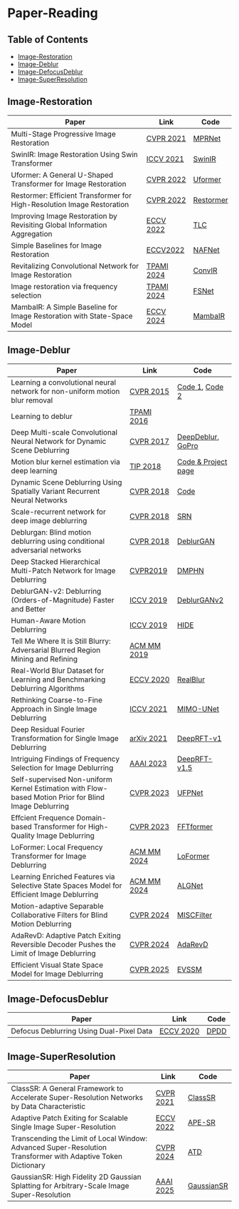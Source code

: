 # Paper-Reading

## Table of Contents
- [Image-Restoration](#Image-Restoration)
- [Image-Deblur](#Image-Deblur)
- [Image-DefocusDeblur](#Image-DefocusDeblur)
- [Image-SuperResolution](#Image-SuperResolution)


## Image-Restoration
| Paper | Link | Code |
| - | - | - | 
| Multi-Stage Progressive Image Restoration | [CVPR 2021](https://arxiv.org/abs/2102.02808) | [MPRNet](https://github.com/swz30/MPRNet) |
| SwinIR: Image Restoration Using Swin Transformer | [ICCV 2021](https://arxiv.org/abs/2108.10257) | [SwinIR](https://github.com/JingyunLiang/SwinIR) |
| Uformer: A General U-Shaped Transformer for Image Restoration | [CVPR 2022](https://arxiv.org/abs/2106.03106) | [Uformer](https://github.com/ZhendongWang6/Uformer) |
| Restormer: Efficient Transformer for High-Resolution Image Restoration | [CVPR 2022](https://arxiv.org/abs/2111.09881) | [Restormer](https://github.com/swz30/Restormer) |
| Improving Image Restoration by Revisiting Global Information Aggregation | [ECCV 2022](https://arxiv.org/abs/2112.04491)      | [TLC](https://github.com/megvii-research/TLC) |
| Simple Baselines for Image Restoration | [ECCV2022](https://arxiv.org/abs/2407.18046)      | [NAFNet](https://github.com/megvii-research/NAFNet) |
| Revitalizing Convolutional Network for Image Restoration | [TPAMI 2024](https://ieeexplore.ieee.org/abstract/document/10571568) | [ConvIR](https://github.com/c-yn/ConvIR) |
| Image restoration via frequency selection | [TPAMI 2024](https://ieeexplore.ieee.org/abstract/document/10310164) | [FSNet](https://github.com/c-yn/FSNet) |
| MambaIR: A Simple Baseline for Image Restoration with State-Space Model | [ECCV 2024](https://arxiv.org/pdf/2411.15269) | [MambaIR](https://github.com/csguoh/MambaIR) |

## Image-Deblur

| Paper | Link | Code |
| - | - | - | 
| Learning a convolutional neural network for non-uniform motion blur removal | [CVPR 2015](https://www.cv-foundation.org/openaccess/content_cvpr_2015/papers/Sun_Learning_a_Convolutional_2015_CVPR_paper.pdf)|[Code 1](http://gr.xjtu.edu.cn/c/document_library/get_file?folderId=2076150&name=DLFE-78101.zip), [Code 2](https://github.com/Sibozhu/MotionBlur-detection-by-CNN) |
| Learning to deblur | [TPAMI 2016](https://arxiv.org/pdf/1406.7444.pdf)|  |
| Deep Multi-scale Convolutional Neural Network for Dynamic Scene Deblurring | [CVPR 2017](https://openaccess.thecvf.com/content_cvpr_2017/papers/Nah_Deep_Multi-Scale_Convolutional_CVPR_2017_paper.pdf) | [DeepDeblur](https://github.com/SeungjunNah/DeepDeblur_release), [GoPro](https://seungjunnah.github.io/Datasets/gopro) |
| Motion blur kernel estimation via deep learning | [TIP 2018](https://ieeexplore.ieee.org/abstract/document/8039224)|[Code & Project page](https://sites.google.com/view/xiangyuxu/deepedge_tip)|
| Dynamic Scene Deblurring Using Spatially Variant Recurrent Neural Networks | [CVPR 2018](http://openaccess.thecvf.com/content_cvpr_2018/html/Zhang_Dynamic_Scene_Deblurring_CVPR_2018_paper.html)|[Code](https://github.com/zhjwustc/cvpr18_rnn_deblur_matcaffe)|
| Scale-recurrent network for deep image deblurring | [CVPR 2018](http://openaccess.thecvf.com/content_cvpr_2018/html/Tao_Scale-Recurrent_Network_for_CVPR_2018_paper.html)|[SRN](https://github.com/jiangsutx/SRN-Deblur) |
|Deblurgan: Blind motion deblurring using conditional adversarial networks | [CVPR 2018](http://openaccess.thecvf.com/content_cvpr_2018/html/Kupyn_DeblurGAN_Blind_Motion_CVPR_2018_paper.html)|[DeblurGAN](https://github.com/KupynOrest/DeblurGAN)|
| Deep Stacked Hierarchical Multi-Patch Network for Image Deblurring| [CVPR2019](http://openaccess.thecvf.com/content_CVPR_2019/html/Zhang_Deep_Stacked_Hierarchical_Multi-Patch_Network_for_Image_Deblurring_CVPR_2019_paper.html)|[DMPHN](https://github.com/HongguangZhang/DMPHN-cvpr19-master)|
|DeblurGAN-v2: Deblurring (Orders-of-Magnitude) Faster and Better| [ICCV 2019](https://arxiv.org/abs/1908.03826)|[DeblurGANv2](https://github.com/TAMU-VITA/DeblurGANv2)|
| Human-Aware Motion Deblurring | [ICCV 2019](https://arxiv.org/pdf/2001.06816)| [HIDE](https://github.com/joanshen0508/HA_deblur) |
|Tell Me Where It is Still Blurry: Adversarial Blurred Region Mining and Refining | [ACM MM 2019](https://www.iis.sinica.edu.tw/papers/liutyng/22871-F.pdf)| |
| Real-World Blur Dataset for Learning and Benchmarking Deblurring Algorithms | [ECCV 2020](https://cg.postech.ac.kr/research/realblur/) | [RealBlur](https://cg.postech.ac.kr/research/realblur/) |
| Rethinking Coarse-to-Fine Approach in Single Image Deblurring | [ICCV 2021](https://arxiv.org/abs/2108.05054) | [MIMO-UNet](https://github.com/chosj95/MIMO-UNet) |
| Deep Residual Fourier Transformation for Single Image Deblurring | [arXiv 2021](https://arxiv.org/abs/2111.11745v1)                        | [DeepRFT-v1](https://github.com/INVOKERer/DeepRFT) |
| Intriguing Findings of Frequency Selection for Image Deblurring | [AAAI 2023](https://ojs.aaai.org/index.php/AAAI/article/view/25281) | [DeepRFT-v1.5](https://github.com/INVOKERer/DeepRFT/tree/AAAI2023) |
| Self-supervised Non-uniform Kernel Estimation with Flow-based Motion Prior for Blind Image Deblurring | [CVPR 2023](https://openaccess.thecvf.com/content/CVPR2023/papers/Fang_Self-Supervised_Non-Uniform_Kernel_Estimation_With_Flow-Based_Motion_Prior_for_Blind_CVPR_2023_paper.pdf) | [UFPNet](https://github.com/Fangzhenxuan/UFPDeblur) |
| Effcient Frequence Domain-based Transformer for High-Quality Image Deblurring | [CVPR 2023](https://openaccess.thecvf.com/content/CVPR2023/papers/Kong_Efficient_Frequency_Domain-Based_Transformers_for_High-Quality_Image_Deblurring_CVPR_2023_paper.pdf) | [FFTformer](https://github.com/kkkls/FFTformer) |
| LoFormer: Local Frequency Transformer for Image Deblurring | [ACM MM 2024](https://arxiv.org/abs/2407.16993)                             | [LoFormer](https://github.com/INVOKERer/LoFormer) |
| Learning Enriched Features via Selective State Spaces Model for Efficient Image Deblurring | [ACM MM 2024](https://arxiv.org/pdf/2403.20106) | [ALGNet](https://github.com/Tombs98/ALGNet)|
| Motion-adaptive Separable Collaborative Filters for Blind Motion Deblurring | [CVPR 2024](https://openaccess.thecvf.com/content/CVPR2024/html/Liu_Motion-adaptive_Separable_Collaborative_Filters_for_Blind_Motion_Deblurring_CVPR_2024_paper.html) | [MISCFilter](https://github.com/ChengxuLiu/MISCFilter) | 
| AdaRevD: Adaptive Patch Exiting Reversible Decoder Pushes the Limit of Image Deblurring | [CVPR 2024](https://arxiv.org/abs/2406.09135)  | [AdaRevD](https://github.com/INVOKERer/AdaRevD) |
| Efficient Visual State Space Model for Image Deblurring | [CVPR 2025](https://arxiv.org/abs/2405.14343) | [EVSSM](https://github.com/kkkls/EVSSM)|

## Image-DefocusDeblur
| Paper | Link | Code |
| - | - | - | 
| Defocus Deblurring Using Dual-Pixel Data | [ECCV 2020](https://arxiv.org/abs/2005.00305) | [DPDD](https://github.com/Abdullah-Abuolaim/defocus-deblurring-dual-pixel)|

## Image-SuperResolution
| Paper | Link | Code |
| - | - | - | 
| ClassSR: A General Framework to Accelerate Super-Resolution Networks by Data Characteristic| [CVPR 2021](https://openaccess.thecvf.com/content/CVPR2021/papers/Kong_ClassSR_A_General_Framework_to_Accelerate_Super-Resolution_Networks_by_Data_CVPR_2021_paper.pdf) | [ClassSR](https://github.com/XPixelGroup/ClassSR) |
| Adaptive Patch Exiting for Scalable Single Image Super-Resolution | [ECCV 2022](https://arxiv.org/abs/2203.11589v2) | [APE-SR](https://github.com/littlepure2333/APE) |
| Transcending the Limit of Local Window: Advanced Super-Resolution Transformer with Adaptive Token Dictionary | [CVPR 2024](https://arxiv.org/abs/2401.08209) | [ATD](https://github.com/LabShuHangGU/Adaptive-Token-Dictionary) |
| GaussianSR: High Fidelity 2D Gaussian Splatting for Arbitrary-Scale Image Super-Resolution | [AAAI 2025](https://arxiv.org/abs/2407.18046) | [GaussianSR](https://github.com/tljxyys/GaussianSR) |
